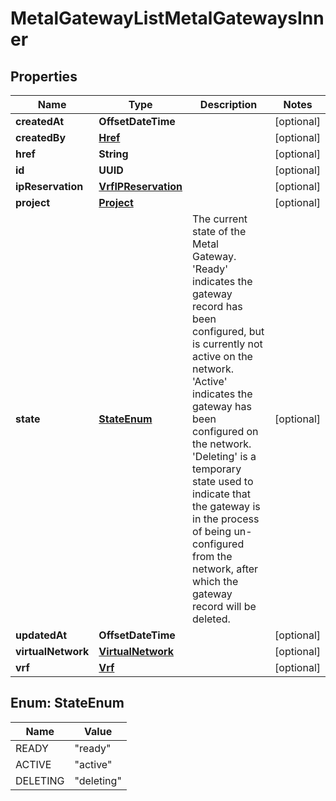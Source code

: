 

# MetalGatewayListMetalGatewaysInner


## Properties

| Name | Type | Description | Notes |
|------------ | ------------- | ------------- | -------------|
|**createdAt** | **OffsetDateTime** |  |  [optional] |
|**createdBy** | [**Href**](Href.md) |  |  [optional] |
|**href** | **String** |  |  [optional] |
|**id** | **UUID** |  |  [optional] |
|**ipReservation** | [**VrfIPReservation**](VrfIPReservation.md) |  |  [optional] |
|**project** | [**Project**](Project.md) |  |  [optional] |
|**state** | [**StateEnum**](#StateEnum) | The current state of the Metal Gateway. &#39;Ready&#39; indicates the gateway record has been configured, but is currently not active on the network. &#39;Active&#39; indicates the gateway has been configured on the network. &#39;Deleting&#39; is a temporary state used to indicate that the gateway is in the process of being un-configured from the network, after which the gateway record will be deleted. |  [optional] |
|**updatedAt** | **OffsetDateTime** |  |  [optional] |
|**virtualNetwork** | [**VirtualNetwork**](VirtualNetwork.md) |  |  [optional] |
|**vrf** | [**Vrf**](Vrf.md) |  |  [optional] |



## Enum: StateEnum

| Name | Value |
|---- | -----|
| READY | &quot;ready&quot; |
| ACTIVE | &quot;active&quot; |
| DELETING | &quot;deleting&quot; |



